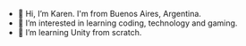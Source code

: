 - 👋 Hi, I’m Karen. I'm from Buenos Aires, Argentina.
- 👀 I’m interested in learning coding, technology and gaming.
- 🌱 I’m learning Unity from scratch.

<!---
KarenSVazquez/KarenSVazquez is a ✨ special ✨ repository because its `README.md` (this file) appears on your GitHub profile.
You can click the Preview link to take a look at your changes.
--->
